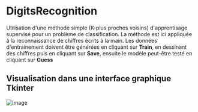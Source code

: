 # DigitsRecognition
Utilisation d'une méthode simple (K-plus proches voisins) d'apprentisage supervisé pour un problème de classification. La méthode est ici appliquée à la reconnaissance de chiffres écrits à la main.
Les données d'entrainement doivent être générées en cliquant sur **Train**, en dessinant des chiffres puis en cliquant sur **Save**, ensuite le modèle peut-être testé en cliquant sur **Guess**

## Visualisation dans une interface graphique Tkinter

![image](https://github.com/user-attachments/assets/7e0de7bd-1380-47be-90a9-01af5c370019)
